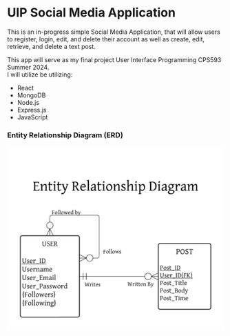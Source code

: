 # UIP Social Media Application

This is an in-progress simple Social Media Application, that will allow users to register, login, edit, and delete their account as well as create, edit, retrieve, and delete a text post.


This app will serve as my final project User Interface Programming CPS593 Summer 2024.  
I will utilize be utilizing:
- React
- MongoDB
- Node.js
- Express.js
- JavaScript
### Entity Relationship Diagram (ERD)


![Picture of Entity Relationship Diagram or ERD](/ERD.png)